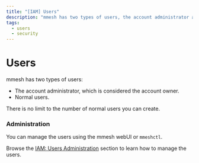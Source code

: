 ```yaml
---
title: "[IAM] Users"
description: "mmesh has two types of users, the account administrator and the normal users. There is no limit to the number of normal users you can create."
tags:
  - users
  - security
---
```


# Users

mmesh has two types of users:

- The account administrator, which is considered the account owner.
- Normal users.

There is no limit to the number of normal users you can create.

### Administration

You can manage the users using the mmesh webUI or `mmeshctl`.

Browse the [IAM: Users Administration](/docs/platform/administration/iam-users/) section to learn how to manage the users.
